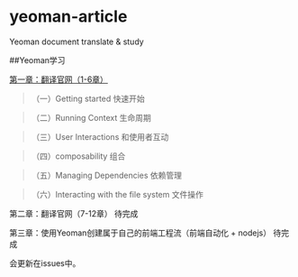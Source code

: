# yeoman-article
Yeoman document translate &amp; study

##Yeoman学习

[第一章：翻译官网（1-6章）](http://yeoman.io/authoring/index.html) 

> （一）Getting started 快速开始

> （二）Running Context 生命周期

> （三）User Interactions 和使用者互动

> （四）composability 组合 

> （五）Managing Dependencies 依赖管理 

> （六）Interacting with the file system 文件操作  



第二章：翻译官网（7-12章） 待完成

第三章：使用Yeoman创建属于自己的前端工程流（前端自动化 + nodejs）  待完成

会更新在issues中。
